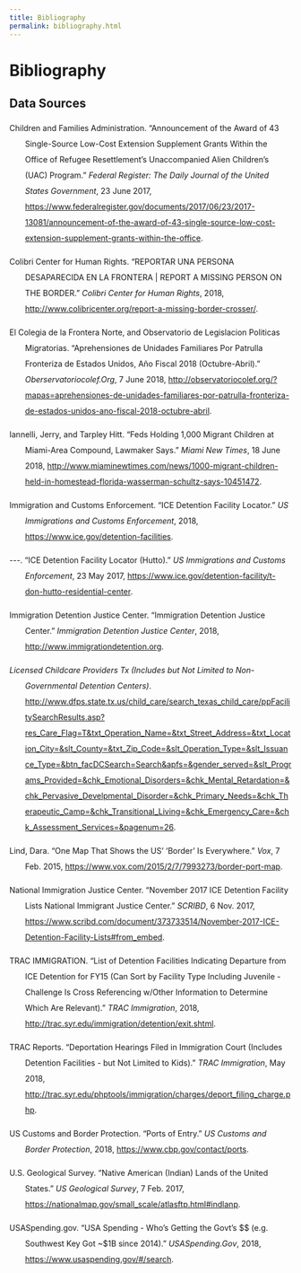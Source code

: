 ```yaml
---
title: Bibliography
permalink: bibliography.html
---
```


# Bibliography

## Data Sources


<div class="bib-body" style="line-height: 2; margin-left: 2em; text-indent:-2em;">
  <p class="csl-entry">Children and Families Administration. “Announcement of the Award of 43 Single-Source Low-Cost Extension Supplement Grants Within the Office of Refugee Resettlement’s Unaccompanied Alien Children’s (UAC) Program.” <i>Federal Register: The Daily Journal of the United States Government</i>, 23 June 2017, <a href="https://www.federalregister.gov/documents/2017/06/23/2017-13081/announcement-of-the-award-of-43-single-source-low-cost-extension-supplement-grants-within-the-office">https://www.federalregister.gov/documents/2017/06/23/2017-13081/announcement-of-the-award-of-43-single-source-low-cost-extension-supplement-grants-within-the-office</a>.</p>
  <span class="Z3988" title="url_ver=Z39.88-2004&amp;ctx_ver=Z39.88-2004&amp;rfr_id=info%3Asid%2Fzotero.org%3A2&amp;rft_val_fmt=info%3Aofi%2Ffmt%3Akev%3Amtx%3Adc&amp;rft.type=webpage&amp;rft.title=Announcement%20of%20the%20Award%20of%2043%20Single-Source%20Low-Cost%20Extension%20Supplement%20Grants%20Within%20the%20Office%20of%20Refugee%20Resettlement's%20Unaccompanied%20Alien%20Children's%20(UAC)%20Program&amp;rft.description=AGENCY%3A%0AOffice%20of%20Refugee%20Resettlement%20(ORR)%2C%20Administration%20for%20Children%20and%20Families%20(ACF)%2C%20Department%20of%20Health%20and%20Human%20Services%20(HHS).%0A%0AACTION%3A%0ANotice%20of%20award%20of%2043%20single-source%20low-cost%20extension%20supplement%20grants%20under%20the%20Unaccompanied%20Alien%20Children's%20(UAC)%20Program.%0A%0ASUMMARY%3A%0AACF%2C%20ORR%2C%20announces%20the%20award%20of%2043%20single-source%20low-cost%20extension%20supplement%20grants%20for%20a%20total%20of%20%2434%2C847%2C803%20under%20the%20Unaccompanied%20Alien%20Children's%20(UAC)%20Program.%0A%0ADATES%3A%0ALow-cost%20extension%20supplement%20grants%20will%20support%20activities%20from%20January%201%2C%202017%20through%20January%2031%2C%202017.%0A%0AFOR%20FURTHER%20INFORMATION%20CONTACT%3A%0AJallyn%20Sualog%2C%20Director%2C%20Division%20of%20Unaccompanied%20Alien%20Children%20Operations%2C%20Office%20of%20Refugee%0AStart%20Printed%20Page%2028660%0AResettlement%2C%20330%20C%20Street%20SW.%2C%20Washington%2C%20DC%2020201.%20Phone%3A%20(202)%20401-4997.%20Email%3A%20DCSProgram%40acf.hhs.gov.%0A%0ASUPPLEMENTARY%20INFORMATION%3A%0AThe%20following%20supplement%20grants%20will%20support%20the%20immediate%20need%20for%20additional%20capacity%20of%20shelter%20services%20to%20accommodate%20the%20increasing%20number%20of%20UACs%20referred%20by%20DHS%20into%20ORR%20care.%20The%20increase%20in%20the%20UAC%20population%20necessitates%20the%20need%20for%20expansion%20of%20services%20to%20expedite%20the%20release%20of%20UAC.%20In%20order%20to%20be%20prepared%20for%20an%20increase%20in%20referrals%20for%20shelter%20and%20post%20release%2Fhome%20studies%20services%2C%20ORR%20will%20solicit%20proposals%20from%20forty%20three%20grantees%20to%20accommodate%20the%20extensive%20amount%20of%20referrals%20from%20DHS.&amp;rft.identifier=https%3A%2F%2Fwww.federalregister.gov%2Fdocuments%2F2017%2F06%2F23%2F2017-13081%2Fannouncement-of-the-award-of-43-single-source-low-cost-extension-supplement-grants-within-the-office&amp;rft.aulast=Children%20and%20Families%20Administration&amp;rft.au=Children%20and%20Families%20Administration&amp;rft.date=2017-06-23"></span>
  <p class="csl-entry">Colibri Center for Human Rights. “REPORTAR UNA PERSONA DESAPARECIDA EN LA FRONTERA | REPORT A MISSING PERSON ON THE BORDER.” <i>Colibri Center for Human Rights</i>, 2018, <a href="http://www.colibricenter.org/report-a-missing-border-crosser/">http://www.colibricenter.org/report-a-missing-border-crosser/</a>.</p>
  <span class="Z3988" title="url_ver=Z39.88-2004&amp;ctx_ver=Z39.88-2004&amp;rfr_id=info%3Asid%2Fzotero.org%3A2&amp;rft_val_fmt=info%3Aofi%2Ffmt%3Akev%3Amtx%3Adc&amp;rft.type=webpage&amp;rft.title=REPORTAR%20UNA%20PERSONA%20DESAPARECIDA%20EN%20LA%20FRONTERA%20%7C%20REPORT%20A%20MISSING%20PERSON%20ON%20THE%20BORDER&amp;rft.description=Esta%20p%C3%A1gina%20le%20permitir%C3%A1%20reportar%20una%20persona%20desaparecida%20al%20Centro%20Colibr%C3%AD%20de%20Derechos%20Humanos.%20Toda%20la%20informaci%C3%B3n%20recolectada%20en%20este%20formulario%20es%20confidencial%20y%20nos%20tomaremos%20todas%20las%20precauciones%20para%20asegurar%20su%20privacidad.%20Colibr%C3%AD%20no%20provee%20nombres%2C%20n%C3%BAmeros%20telef%C3%B3nicos%2C%20o%20informaci%C3%B3n%20de%20su%20identidad%20a%20otras%20agencias%20sin%20su%20permiso.%20El%20Centro%20Colibr%C3%AD%20no%20es%20una%20entidad%20policiaca.%20Recolectamos%20informaci%C3%B3n%20tan%20solo%20para%20apoyar%20a%20las%20familias%20en%20busca%20de%20sus%20seres%20queridos%20desaparecidos%20al%20cruzar%20la%20frontera.%20Si%20usted%20est%C3%A1%20reportando%2C%20recibir%C3%A1%20una%20llamada%20de%20regreso%20de%20nosotros%20para%20completar%20el%20reporte%2C%20pero%20por%20favor%20ten%20en%20cuenta%20que%20puede%20tomar%20tiempo%20antes%20de%20que%20recibe%20esa%20llamada.%20Pueden%20estar%20seguros%20de%20que%20le%20vamos%20a%20llamar%20lo%20m%C3%A1s%20pronto%20que%20podamos.%20Gracias.&amp;rft.identifier=http%3A%2F%2Fwww.colibricenter.org%2Freport-a-missing-border-crosser%2F&amp;rft.aulast=Colibri%20Center%20for%20Human%20Rights&amp;rft.au=Colibri%20Center%20for%20Human%20Rights&amp;rft.date=2018"></span>
  <p class="csl-entry">El Colegia de la Frontera Norte, and Observatorio de Legislacion Politicas Migratorias. “Aprehensiones de Unidades Familiares Por Patrulla Fronteriza de Estados Unidos, Año Fiscal 2018 (Octubre-Abril).” <i>Oberservatoriocolef.Org</i>, 7 June 2018, <a href="http://observatoriocolef.org/?mapas=aprehensiones-de-unidades-familiares-por-patrulla-fronteriza-de-estados-unidos-ano-fiscal-2018-octubre-abril">http://observatoriocolef.org/?mapas=aprehensiones-de-unidades-familiares-por-patrulla-fronteriza-de-estados-unidos-ano-fiscal-2018-octubre-abril</a>.</p>
  <span class="Z3988" title="url_ver=Z39.88-2004&amp;ctx_ver=Z39.88-2004&amp;rfr_id=info%3Asid%2Fzotero.org%3A2&amp;rft_val_fmt=info%3Aofi%2Ffmt%3Akev%3Amtx%3Adc&amp;rft.type=webpage&amp;rft.title=Aprehensiones%20de%20Unidades%20Familiares%20por%20Patrulla%20Fronteriza%20de%20Estados%20Unidos%2C%20a%C3%B1o%20fiscal%202018%20(octubre-abril)&amp;rft.description=Aprehensiones%20de%20Unidades%20Familiares%20por%20Patrulla%20Fronteriza%20de%20Estados%20Unidos%2C%20a%C3%B1o%20fiscal%202018%20(octubre-abril)%0APUBLICADO%20EL%207%20DE%20JUNIO%20DE%202018%20POR%20OBSERVATORIO%20DE%20LEGISLACI%C3%93N%20Y%20POL%C3%8DTICA%20MIGRATORIA%20EN%20U.S.%20BORDER%20PATROL%20SOUTHWEST%20BORDER%20APPREHENSIONS%20BY%20SECTOR%2C%202018.&amp;rft.identifier=http%3A%2F%2Fobservatoriocolef.org%2F%3Fmapas%3Daprehensiones-de-unidades-familiares-por-patrulla-fronteriza-de-estados-unidos-ano-fiscal-2018-octubre-abril&amp;rft.aulast=El%20Colegia%20de%20la%20Frontera%20Norte&amp;rft.au=El%20Colegia%20de%20la%20Frontera%20Norte&amp;rft.au=Observatorio%20de%20Legislacion%20Politicas%20Migratorias&amp;rft.date=2018-06-07"></span>
  <p class="csl-entry">Iannelli, Jerry, and Tarpley Hitt. “Feds Holding 1,000 Migrant Children at Miami-Area Compound, Lawmaker Says.” <i>Miami New Times</i>, 18 June 2018, <a href="http://www.miaminewtimes.com/news/1000-migrant-children-held-in-homestead-florida-wasserman-schultz-says-10451472">http://www.miaminewtimes.com/news/1000-migrant-children-held-in-homestead-florida-wasserman-schultz-says-10451472</a>.</p>
  <span class="Z3988" title="url_ver=Z39.88-2004&amp;ctx_ver=Z39.88-2004&amp;rfr_id=info%3Asid%2Fzotero.org%3A2&amp;rft_val_fmt=info%3Aofi%2Ffmt%3Akev%3Amtx%3Adc&amp;rft.type=webpage&amp;rft.title=Feds%20Holding%201%2C000%20Migrant%20Children%20at%20Miami-Area%20Compound%2C%20Lawmaker%20Says&amp;rft.description=Roughly%201%2C000%20migrant%20children%20are%20being%20held%20inside%20a%20secured%20compound%20in%20Homestead%2C%20U.S.%20Rep.%20Debbie%20Wasserman%20Schultz%20said%20today.%20It's%20unclear%20whether%20the%20children%20crossed%20the%20border%20on%20their%20own%20or%20whether%20they%20were%20taken%20from%20their%20parents%20under%20President%20Trump's%20new%20policy%2C%20which%20the%20United%20Nations%20says%20violates%20international%20law%20and%20which%20Catholic%20leaders%20have%20decried%20as%20%22evil.%22&amp;rft.identifier=http%3A%2F%2Fwww.miaminewtimes.com%2Fnews%2F1000-migrant-children-held-in-homestead-florida-wasserman-schultz-says-10451472&amp;rft.aufirst=Jerry&amp;rft.aulast=Iannelli&amp;rft.au=Jerry%20Iannelli&amp;rft.au=Tarpley%20Hitt&amp;rft.date=2018-06-18"></span>
  <p class="csl-entry">Immigration and Customs Enforcement. “ICE Detention Facility Locator.” <i>US Immigrations and Customs Enforcement</i>, 2018, <a href="https://www.ice.gov/detention-facilities">https://www.ice.gov/detention-facilities</a>.</p>
  <span class="Z3988" title="url_ver=Z39.88-2004&amp;ctx_ver=Z39.88-2004&amp;rfr_id=info%3Asid%2Fzotero.org%3A2&amp;rft_val_fmt=info%3Aofi%2Ffmt%3Akev%3Amtx%3Adc&amp;rft.type=webpage&amp;rft.title=ICE%20Detention%20Facility%20Locator&amp;rft.description=Detention%20Facility%20Locator&amp;rft.identifier=https%3A%2F%2Fwww.ice.gov%2Fdetention-facilities&amp;rft.aulast=Immigration%20and%20Customs%20Enforcement&amp;rft.au=Immigration%20and%20Customs%20Enforcement&amp;rft.date=2018"></span>
  <p class="csl-entry">---. “ICE Detention Facility Locator (Hutto).” <i>US Immigrations and Customs Enforcement</i>, 23 May 2017, <a href="https://www.ice.gov/detention-facility/t-don-hutto-residential-center">https://www.ice.gov/detention-facility/t-don-hutto-residential-center</a>.</p>
  <span class="Z3988" title="url_ver=Z39.88-2004&amp;ctx_ver=Z39.88-2004&amp;rfr_id=info%3Asid%2Fzotero.org%3A2&amp;rft_val_fmt=info%3Aofi%2Ffmt%3Akev%3Amtx%3Adc&amp;rft.type=webpage&amp;rft.title=ICE%20Detention%20Facility%20Locator%20(Hutto)&amp;rft.description=T.%20Don%20Hutto%20Residential%20Center%0A%0ASan%20Antonio%20Field%20Office%0A1001%20Welch%20St.%20Taylor%2C%20TX%2C%2076574%0ASee%20map%3A%20Google%20Maps%0A%0AIf%20you%20need%20information%20about%20a%20detainee%20that%20is%20housed%20at%20this%20facility%2C%20you%20may%20call%20(512)%20218-2400%20between%20the%20hours%20of%208%20a.m.%20and%204%20p.m.%20When%20you%20call%2C%20please%20have%20the%20inpidual%E2%80%99s%20biographical%20information%20ready%2C%20including%20first%2C%20last%20and%20hyphenated%20names%2C%20any%20aliases%20he%20or%20she%20may%20use%2C%20date%20of%20birth%20and%20country%20of%20birth.%0A%0ADetainees%20cannot%20receive%20incoming%20calls.%20If%20you%20need%20to%20get%20in%20touch%20with%20a%20detainee%20to%20leave%20an%20urgent%20message%2C%20you%20must%20call%20(512)%20218-2400%20and%20leave%20the%20detainee%E2%80%99s%20full%20name%2C%20alien%20registration%20number%20and%20your%20name%20and%20telephone%20number%20where%20you%20can%20be%20reached.%20The%20detainee%20will%20be%20given%20your%20message.&amp;rft.identifier=https%3A%2F%2Fwww.ice.gov%2Fdetention-facility%2Ft-don-hutto-residential-center&amp;rft.aulast=Immigration%20and%20Customs%20Enforcement&amp;rft.au=Immigration%20and%20Customs%20Enforcement&amp;rft.date=2017-05-23"></span>
  <p class="csl-entry">Immigration Detention Justice Center. “Immigration Detention Justice Center.” <i>Immigration Detention Justice Center</i>, 2018, <a href="http://www.immigrationdetention.org">http://www.immigrationdetention.org</a>.</p>
  <span class="Z3988" title="url_ver=Z39.88-2004&amp;ctx_ver=Z39.88-2004&amp;rfr_id=info%3Asid%2Fzotero.org%3A2&amp;rft_val_fmt=info%3Aofi%2Ffmt%3Akev%3Amtx%3Adc&amp;rft.type=webpage&amp;rft.title=Immigration%20Detention%20Justice%20Center&amp;rft.description=IMMIGRATIONDETENTION.ORG%20IS%20PRIVATELY%20OWNED.%20IT%20IS%20NOT%20OWNED%20OR%20OPERATED%20BY%20ICE%20OR%20ANY%20OTHER%20FEDERAL%20AGENCY.&amp;rft.identifier=http%3A%2F%2Fwww.immigrationdetention.org&amp;rft.aulast=Immigration%20Detention%20Justice%20Center&amp;rft.au=Immigration%20Detention%20Justice%20Center&amp;rft.date=2018"></span>
  <p class="csl-entry"><i>Licensed Childcare Providers Tx (Includes but Not Limited to Non-Governmental Detention Centers)</i>. <a href="http://www.dfps.state.tx.us/child_care/search_texas_child_care/ppFacilitySearchResults.asp?res_Care_Flag=T&amp;txt_Operation_Name=&amp;txt_Street_Address=&amp;txt_Location_City=&amp;slt_County=&amp;txt_Zip_Code=&amp;slt_Operation_Type=&amp;slt_Issuance_Type=&amp;btn_facDCSearch=Search&amp;apfs=&amp;gender_served=&amp;slt_Programs_Provided=&amp;chk_Emotional_Disorders=&amp;chk_Mental_Retardation=&amp;chk_Pervasive_Develpmental_Disorder=&amp;chk_Primary_Needs=&amp;chk_Therapeutic_Camp=&amp;chk_Transitional_Living=&amp;chk_Emergency_Care=&amp;chk_Assessment_Services=&amp;pagenum=26">http://www.dfps.state.tx.us/child_care/search_texas_child_care/ppFacilitySearchResults.asp?res_Care_Flag=T&amp;txt_Operation_Name=&amp;txt_Street_Address=&amp;txt_Location_City=&amp;slt_County=&amp;txt_Zip_Code=&amp;slt_Operation_Type=&amp;slt_Issuance_Type=&amp;btn_facDCSearch=Search&amp;apfs=&amp;gender_served=&amp;slt_Programs_Provided=&amp;chk_Emotional_Disorders=&amp;chk_Mental_Retardation=&amp;chk_Pervasive_Develpmental_Disorder=&amp;chk_Primary_Needs=&amp;chk_Therapeutic_Camp=&amp;chk_Transitional_Living=&amp;chk_Emergency_Care=&amp;chk_Assessment_Services=&amp;pagenum=26</a>.</p>
  <span class="Z3988" title="url_ver=Z39.88-2004&amp;ctx_ver=Z39.88-2004&amp;rfr_id=info%3Asid%2Fzotero.org%3A2&amp;rft_val_fmt=info%3Aofi%2Ffmt%3Akev%3Amtx%3Adc&amp;rft.type=webpage&amp;rft.title=Licensed%20childcare%20providers%20Tx%20(includes%20but%20not%20limited%20to%20non-governmental%20detention%20centers)&amp;rft.identifier=http%3A%2F%2Fwww.dfps.state.tx.us%2Fchild_care%2Fsearch_texas_child_care%2FppFacilitySearchResults.asp%3Fres_Care_Flag%3DT%26txt_Operation_Name%3D%26txt_Street_Address%3D%26txt_Location_City%3D%26slt_County%3D%26txt_Zip_Code%3D%26slt_Operation_Type%3D%26slt_Issuance_Type%3D%26btn_facDCSearch%3DSearch%26apfs%3D%26gender_served%3D%26slt_Programs_Provided%3D%26chk_Emotional_Disorders%3D%26chk_Mental_Retardation%3D%26chk_Pervasive_Develpmental_Disorder%3D%26chk_Primary_Needs%3D%26chk_Therapeutic_Camp%3D%26chk_Transitional_Living%3D%26chk_Emergency_Care%3D%26chk_Assessment_Services%3D%26pagenum%3D26"></span>
  <p class="csl-entry">Lind, Dara. “One Map That Shows the US’ ‘Border’ Is Everywhere.” <i>Vox</i>, 7 Feb. 2015, <a href="https://www.vox.com/2015/2/7/7993273/border-port-map">https://www.vox.com/2015/2/7/7993273/border-port-map</a>.</p>
  <span class="Z3988" title="url_ver=Z39.88-2004&amp;ctx_ver=Z39.88-2004&amp;rfr_id=info%3Asid%2Fzotero.org%3A2&amp;rft_val_fmt=info%3Aofi%2Ffmt%3Akev%3Amtx%3Adc&amp;rft.type=webpage&amp;rft.title=One%20map%20that%20shows%20the%20US'%20%22border%22%20is%20everywhere&amp;rft.description=Even%20by%20its%20official%20definition%2C%20the%20US%20%22border%22%20stretches%20100%20miles%20into%20the%20interior%20of%20the%20country%20%E2%80%94%20encompassing%20as%20much%20as%20two%20thirds%20of%20the%20entire%20US%20population.%20But%20obviously%2C%20even%20going%20100%20miles%20inland%20doesn't%20cover%20every%20point%20where%20people%20can%20enter%20the%20US.%20After%20all%2C%20international%20airports%20exist%20all%20over%20the%20country.%0A%0AIn%20all%2C%20according%20to%20a%20Pew%20Charitable%20Trusts%20report%2C%20there%20are%20314%20%22ports%20of%20entry%22%20in%20the%20US%20%E2%80%94%20places%20where%20US%20Customs%20and%20Border%20Protection%20officials%20can%20formally%20inspect%20documents%20and%20approve%20people%20to%20enter%20the%20country.&amp;rft.identifier=https%3A%2F%2Fwww.vox.com%2F2015%2F2%2F7%2F7993273%2Fborder-port-map&amp;rft.aufirst=Dara&amp;rft.aulast=Lind&amp;rft.au=Dara%20Lind&amp;rft.date=2015-02-07"></span>
  <p class="csl-entry">National Immigration Justice Center. “November 2017 ICE Detention Facility Lists National Immigrant Justice Center.” <i>SCRIBD</i>, 6 Nov. 2017, <a href="https://www.scribd.com/document/373733514/November-2017-ICE-Detention-Facility-Lists#from_embed">https://www.scribd.com/document/373733514/November-2017-ICE-Detention-Facility-Lists#from_embed</a>.</p>
  <span class="Z3988" title="url_ver=Z39.88-2004&amp;ctx_ver=Z39.88-2004&amp;rfr_id=info%3Asid%2Fzotero.org%3A2&amp;rft_val_fmt=info%3Aofi%2Ffmt%3Akev%3Amtx%3Adc&amp;rft.type=webpage&amp;rft.title=November%202017%20ICE%20Detention%20Facility%20Lists%20National%20Immigrant%20Justice%20Center&amp;rft.description=This%20data%20was%20obtained%20via%20Freedom%20of%20Information%20Act%20request%20by%20the%20Immigrant%20Legal%20Resource%20Center%2C%20and%20shared%20with%20the%20National%20Immigrant%20Justice%20Center%20(NIJC)%20for%20analysis.%20The%20set%20of%2010%20lists%20includes%20data%20on%20types%20of%20contracts%2C%20demographics%2C%20medical%20care%20providers%2C%20and%20inspections%20history%20for%20more%20than%201%2C000%20federal%20facilities%20that%20detain%20immigrants%2C%20including%20county%20jails%2C%20Bureau%20of%20Prisons%20facilities%2C%20Office%20of%20Refugee%20Resettlement%20(ORR)%20centers%2C%20hospitals%2C%20and%20hotels%20(more%20on%20those%20down%20below).%20Customs%20and%20Border%20Patrol%20facilities%20are%20not%20included%20in%20the%20data.%20NIJC%20redacted%20location%20information%20(except%20for%20states)%20for%20ORR%20shelters%20to%20protect%20the%20safety%20of%20the%20children%20held%20in%20those%20centers.%20DHS%20compiled%20the%20data%20between%20November%204%20and%206%2C%202017.%20Read%20NIJC's%20topline%20analysis%20of%20this%20data%20at%20https%3A%2F%2Fimmigrantjustice.org%2Fstaff%2Fblog%2Fice-released-its-most-comprehensive-immigration-detention-data-yet%0ACopyright%3A%20Public%20Domain%0ADownload%20as%20XLSX%2C%20PDF%2C%20TXT%20or%20read%20online%20from%20Scribd&amp;rft.identifier=https%3A%2F%2Fwww.scribd.com%2Fdocument%2F373733514%2FNovember-2017-ICE-Detention-Facility-Lists%23from_embed&amp;rft.aulast=National%20Immigration%20Justice%20Center&amp;rft.au=National%20Immigration%20Justice%20Center&amp;rft.date=2017-11-06"></span>
  <p class="csl-entry">TRAC IMMIGRATION. “List of Detention Facilities Indicating Departure from ICE Detention for FY15 (Can Sort by Facility Type Including Juvenile - Challenge Is Cross Referencing w/Other Information to Determine Which Are Relevant).” <i>TRAC Immigration</i>, 2018, <a href="http://trac.syr.edu/immigration/detention/exit.shtml">http://trac.syr.edu/immigration/detention/exit.shtml</a>.</p>
  <span class="Z3988" title="url_ver=Z39.88-2004&amp;ctx_ver=Z39.88-2004&amp;rfr_id=info%3Asid%2Fzotero.org%3A2&amp;rft_val_fmt=info%3Aofi%2Ffmt%3Akev%3Amtx%3Adc&amp;rft.type=webpage&amp;rft.title=List%20of%20detention%20facilities%20indicating%20departure%20from%20ICE%20detention%20for%20FY15%20(can%20sort%20by%20facility%20type%20including%20juvenile%20-%20challenge%20is%20cross%20referencing%20w%2Fother%20information%20to%20determine%20which%20are%20relevant)&amp;rft.description=List%20of%20detention%20facilities%20indicating%20departure%20from%20ICE%20detention%20for%20FY15%20(can%20sort%20by%20facility%20type%20including%20juvenile%20-%20challenge%20is%20cross%20referencing%20w%2Fother%20information%20to%20determine%20which%20are%20relevant)&amp;rft.identifier=http%3A%2F%2Ftrac.syr.edu%2Fimmigration%2Fdetention%2Fexit.shtml&amp;rft.aulast=TRAC%20IMMIGRATION&amp;rft.au=TRAC%20IMMIGRATION&amp;rft.date=2018"></span>
  <p class="csl-entry">TRAC Reports. “Deportation Hearings Filed in Immigration Court (Includes Detention Facilities - but Not Limited to Kids).” <i>TRAC Immigration</i>, May 2018, <a href="http://trac.syr.edu/phptools/immigration/charges/deport_filing_charge.php">http://trac.syr.edu/phptools/immigration/charges/deport_filing_charge.php</a>.</p>
  <span class="Z3988" title="url_ver=Z39.88-2004&amp;ctx_ver=Z39.88-2004&amp;rfr_id=info%3Asid%2Fzotero.org%3A2&amp;rft_val_fmt=info%3Aofi%2Ffmt%3Akev%3Amtx%3Adc&amp;rft.type=webpage&amp;rft.title=Deportation%20Hearings%20Filed%20in%20Immigration%20Court%20(includes%20detention%20facilities%20-%20but%20not%20limited%20to%20kids)&amp;rft.description=New%20Deportation%20Proceedings%20Filed%20in%20Immigration%20Court%0Aby%20Nationality%2C%20State%2C%20Court%2C%20Hearing%20Location%2C%20Year%20and%20Type%20of%20Charge&amp;rft.identifier=http%3A%2F%2Ftrac.syr.edu%2Fphptools%2Fimmigration%2Fcharges%2Fdeport_filing_charge.php&amp;rft.aulast=TRAC%20Reports&amp;rft.au=TRAC%20Reports&amp;rft.date=2018-05"></span>
  <p class="csl-entry">US Customs and Border Protection. “Ports of Entry.” <i>US Customs and Border Protection</i>, 2018, <a href="https://www.cbp.gov/contact/ports">https://www.cbp.gov/contact/ports</a>.</p>
  <span class="Z3988" title="url_ver=Z39.88-2004&amp;ctx_ver=Z39.88-2004&amp;rfr_id=info%3Asid%2Fzotero.org%3A2&amp;rft_val_fmt=info%3Aofi%2Ffmt%3Akev%3Amtx%3Adc&amp;rft.type=webpage&amp;rft.title=Ports%20of%20entry&amp;rft.description=Locate%20a%20Port%20of%20Entry&amp;rft.identifier=https%3A%2F%2Fwww.cbp.gov%2Fcontact%2Fports&amp;rft.aulast=US%20Customs%20and%20Border%20Protection&amp;rft.au=US%20Customs%20and%20Border%20Protection&amp;rft.date=2018"></span>
  <p class="csl-entry">U.S. Geological Survey. “Native American (Indian) Lands of the United States.” <i>US Geological Survey</i>, 7 Feb. 2017, <a href="https://nationalmap.gov/small_scale/atlasftp.html#indlanp">https://nationalmap.gov/small_scale/atlasftp.html#indlanp</a>.</p>
  <span class="Z3988" title="url_ver=Z39.88-2004&amp;ctx_ver=Z39.88-2004&amp;rfr_id=info%3Asid%2Fzotero.org%3A2&amp;rft_val_fmt=info%3Aofi%2Ffmt%3Akev%3Amtx%3Adc&amp;rft.type=webpage&amp;rft.title=Native%20American%20(Indian)%20Lands%20of%20the%20United%20States&amp;rft.description=Map%20Layer%20Info%0A%20%09%20%09%20%0A%20%09%0AIndian%20Lands%20of%20the%20United%20States%0A%0AWhat%20this%20map%20layer%20shows%3A%0A%0AAreas%20administered%20by%20the%20Bureau%20of%20Indian%20Affairs.%0A%0Aopens%20the%20U.S.%20Geological%20Survey%20home%20page%0ABackground%20Information%0ASample%20map%20Sample%20Map%20Indian%20lands%20are%20areas%20with%20boundaries%20established%20by%20treaty%2C%20statute%2C%20and%20(or)%20executive%20or%20court%20order%2C%20recognized%20by%20the%20Federal%20Government%20as%20territory%20in%20which%20American%20Indian%20tribes%20have%20primary%20governmental%20authority.%20The%20Bureau%20of%20Indian%20Affairs%20is%20responsible%20for%20the%20administration%20and%20management%20of%2055.7%20million%20acres%20of%20land%20held%20in%20trust%20by%20the%20United%20States%20for%20American%20Indians%2C%20Indian%20tribes%2C%20and%20Alaska%20Natives%2C%20and%20maintains%20a%20list%20of%20the%20562%20Federally%20recognized%20tribal%20governments.%0A%0AThe%20Indian%20Lands%20of%20the%20United%20States%20map%20layer%20shows%20areas%20of%20640%20acres%20or%20more%2C%20administered%20by%20the%20Bureau%20of%20Indian%20Affairs.%20Included%20are%20Federally-administered%20lands%20within%20a%20reservation%20which%20may%20or%20may%20not%20be%20considered%20part%20of%20the%20reservation.%20There%20may%20be%20private%20inholdings%20within%20the%20boundaries%20of%20the%20Indian%20lands%20in%20this%20map%20layer.%20Descriptive%20information%20includes%20the%20area%20name.&amp;rft.identifier=https%3A%2F%2Fnationalmap.gov%2Fsmall_scale%2Fatlasftp.html%23indlanp&amp;rft.aulast=U.S.%20Geological%20Survey&amp;rft.au=U.S.%20Geological%20Survey&amp;rft.date=2017-02-07"></span>
  <p class="csl-entry">USASpending.gov. “USA Spending - Who’s Getting the Govt’s $$ (e.g. Southwest Key Got ~$1B since 2014).” <i>USASpending.Gov</i>, 2018, <a href="https://www.usaspending.gov/#/search">https://www.usaspending.gov/#/search</a>.</p>
  <span class="Z3988" title="url_ver=Z39.88-2004&amp;ctx_ver=Z39.88-2004&amp;rfr_id=info%3Asid%2Fzotero.org%3A2&amp;rft_val_fmt=info%3Aofi%2Ffmt%3Akev%3Amtx%3Adc&amp;rft.type=webpage&amp;rft.title=USA%20Spending%20-%20who's%20getting%20the%20govt's%20%24%24%20(e.g.%20Southwest%20Key%20got%20~%241B%20since%202014)&amp;rft.description=Welcome%20to%20the%20new%20USAspending.gov!%0AWe%20will%20continue%20to%20improve%20the%20data%20quality%20and%20display%20on%20a%20rolling%20basis.%20Questions%3F%20Check%20out%20our%20About%20page%20for%20important%20information%20on%20the%20data%20and%20authoritative%20sources%20or%20join%20the%20conversation%20on%20our%20Community%20page.&amp;rft.identifier=https%3A%2F%2Fwww.usaspending.gov%2F%23%2Fsearch&amp;rft.aulast=USASpending.gov&amp;rft.au=USASpending.gov&amp;rft.date=2018"></span>
</div>


